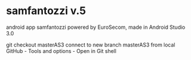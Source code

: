 samfantozzi v.5
===========

android app samfantozzi powered by EuroSecom, made in Android Studio 3.0

git checkout masterAS3 
connect to new branch masterAS3 from local GitHub - Tools and options - Open in Git shell
